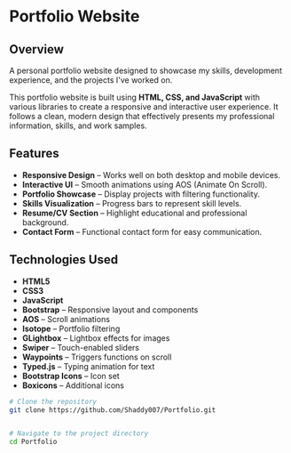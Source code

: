 # Portfolio Website

## Overview
A personal portfolio website designed to showcase my skills, development experience, and the projects I've worked on.

This portfolio website is built using **HTML, CSS, and JavaScript** with various libraries to create a responsive and interactive user experience. It follows a clean, modern design that effectively presents my professional information, skills, and work samples.

## Features
- **Responsive Design** – Works well on both desktop and mobile devices.
- **Interactive UI** – Smooth animations using AOS (Animate On Scroll).
- **Portfolio Showcase** – Display projects with filtering functionality.
- **Skills Visualization** – Progress bars to represent skill levels.
- **Resume/CV Section** – Highlight educational and professional background.
- **Contact Form** – Functional contact form for easy communication.

## Technologies Used
- **HTML5**
- **CSS3**
- **JavaScript**
- **Bootstrap** – Responsive layout and components
- **AOS** – Scroll animations
- **Isotope** – Portfolio filtering
- **GLightbox** – Lightbox effects for images
- **Swiper** – Touch-enabled sliders
- **Waypoints** – Triggers functions on scroll
- **Typed.js** – Typing animation for text
- **Bootstrap Icons** – Icon set
- **Boxicons** – Additional icons



```sh
# Clone the repository
git clone https://github.com/Shaddy007/Portfolio.git


# Navigate to the project directory
cd Portfolio
